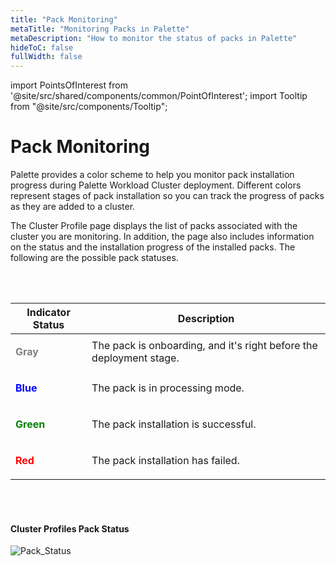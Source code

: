 ```yaml
---
title: "Pack Monitoring"
metaTitle: "Monitoring Packs in Palette"
metaDescription: "How to monitor the status of packs in Palette"
hideToC: false
fullWidth: false
---
```





import PointsOfInterest from '@site/src/shared/components/common/PointOfInterest';
import Tooltip from "@site/src/components/Tooltip";


# Pack Monitoring

Palette provides a color scheme to help you monitor pack installation progress during Palette Workload Cluster deployment. Different colors represent stages of pack installation so you can track the progress of packs as they are added to a cluster.

The Cluster Profile page displays the list of packs associated with the cluster you are monitoring. In addition, the page also includes information on the status and the installation progress of the installed packs. The following are the possible pack statuses.

<br />
<br />

| **Indicator Status**                 | **Description**                                                     |
| ------------------------------------ | ------------------------------------------------------------------- |
| <p style="color:gray">**Gray**</p>   | The pack is onboarding, and it's right before the deployment stage. |
| <p style="color:blue">**Blue**</p>   | The pack is in processing mode.                                     |
| <p style="color:green">**Green**</p> | The pack installation is successful.                                |
| <p style="color:red">**Red**</p>     | The pack installation has failed.                                   |


<br />
<br />

#### Cluster Profiles Pack Status

![Pack_Status](/assets/docs/images/pack_status.png)


<br />
<br />
